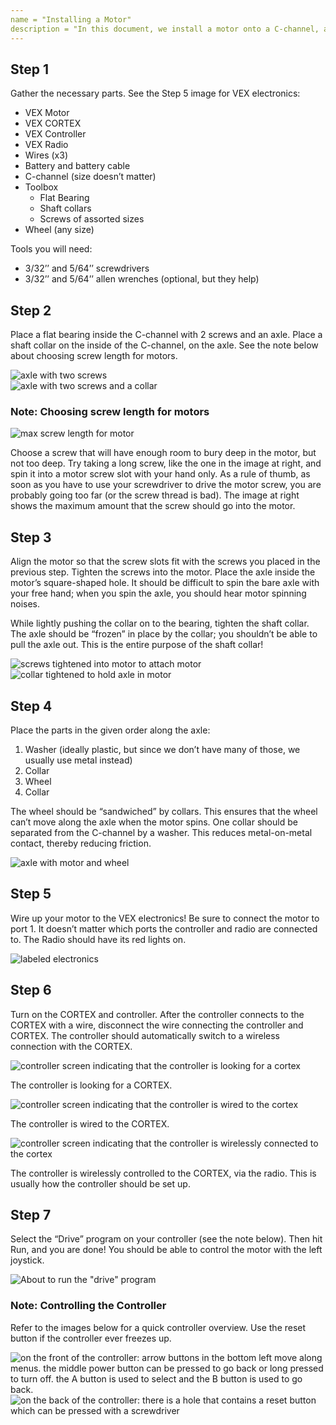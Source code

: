 ```yaml
---
name = "Installing a Motor"
description = "In this document, we install a motor onto a C-channel, and then control it with a built-in VEX program."
---
```


## Step 1

Gather the necessary parts. See the Step 5 image for VEX electronics:

- VEX Motor
- VEX CORTEX
- VEX Controller
- VEX Radio
- Wires (x3)
- Battery and battery cable
- C-channel (size doesn’t matter)
- Toolbox
  - Flat Bearing
  - Shaft collars
  - Screws of assorted sizes
- Wheel (any size)

Tools you will need:

- 3/32’’ and 5/64’’ screwdrivers
- 3/32’’ and 5/64’’ allen wrenches (optional, but they help)

## Step 2

Place a flat bearing inside the C-channel with 2 screws and an axle. Place a shaft collar on the inside of the C-channel, on the axle. See the note below about choosing screw length for motors.

<div class="row-container">
  <div><img src="./1-2-1.png" alt="axle with two screws"></div>
  <div><img alt="axle with two screws and a collar" src="./1-2-2.png"></div>
</div>

### Note: Choosing screw length for motors

![max screw length for motor](./1-2-3.png)

Choose a screw that will have enough room to bury deep in the motor, but not too deep. Try taking a long screw, like the one in the image at right, and spin it into a motor screw slot with your hand only. As a rule of thumb, as soon as you have to use your screwdriver to drive the motor screw, you are probably going too far (or the screw thread is bad). The image at right shows the maximum amount that the screw should go into the motor.

## Step 3

Align the motor so that the screw slots fit with the screws you placed in the previous step. Tighten the screws into the motor. Place the axle inside the motor’s square-shaped hole. It should be difficult to spin the bare axle with your free hand; when you spin the axle, you should hear motor spinning noises.

While lightly pushing the collar on to the bearing, tighten the shaft collar. The axle should be “frozen” in place by the collar; you shouldn’t be able to pull the axle out. This is the entire purpose of the shaft collar!

<div class="row-container">
  <div><img src="./1-3-1.png" alt="screws tightened into motor to attach motor"></div>
  <div><img src="./1-3-2.png" alt="collar tightened to hold axle in motor"></div>
</div>

## Step 4

Place the parts in the given order along the axle:

1. Washer (ideally plastic, but since we don’t have many of those, we usually use metal instead)
2. Collar
3. Wheel
4. Collar

The wheel should be “sandwiched” by collars. This ensures that the wheel can’t move along the axle when the motor spins. One collar should be separated from the C-channel by a washer. This reduces metal-on-metal contact, thereby reducing friction.

![axle with motor and wheel](./1-4-1.png)

## Step 5

Wire up your motor to the VEX electronics! Be sure to connect the motor to port 1. It doesn’t matter which ports the controller and radio are connected to. The Radio should have its red lights on.

![labeled electronics](./1-5-1.png)

## Step 6

Turn on the CORTEX and controller. After the controller connects to the CORTEX with a wire, disconnect the wire connecting the controller and CORTEX. The controller should automatically switch to a wireless connection with the CORTEX.

<div class="row-container">
  <div><p><img src="./1-6-1.png" alt="controller screen indicating that the controller is looking for a cortex"></p><p>The controller is looking for a CORTEX.</p></div>
  <div><p><img src="./1-6-2.png" alt="controller screen indicating that the controller is wired to the cortex"></p><p>The controller is wired to the CORTEX.</p></div>
  <div><p><img src="./1-6-3.png" alt="controller screen indicating that the controller is wirelessly connected to the cortex"></p><p>The controller is wirelessly controlled to the CORTEX, via the radio. This is usually how the controller should be set up.</p></div>

</div>

## Step 7

Select the “Drive” program on your controller (see the note below). Then hit Run, and you are done! You should be able to control the motor with the left joystick.

![About to run the "drive" program](./1-7-1.png)

### Note: Controlling the Controller

Refer to the images below for a quick controller overview. Use the reset button if the controller ever freezes up.

<div class="row-container">
  <div><img src="./1-7-2.png" alt="on the front of the controller: arrow buttons in the bottom left move along menus. the middle power button can be pressed to go back or long pressed to turn off. the A button is used to select and the B button is used to go back."></div>
  <div><img src="./1-7-3.png" alt="on the back of the controller: there is a hole that contains a reset button which can be pressed with a screwdriver"></div>
</div>

